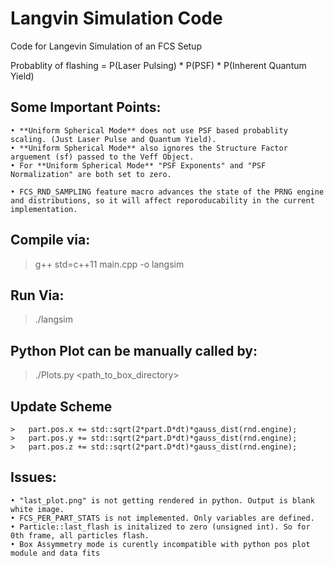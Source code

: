 
# Langvin Simulation Code

Code for Langevin Simulation of an FCS Setup

Probablity of flashing = P(Laser Pulsing) * P(PSF) * P(Inherent Quantum Yield)


## Some Important Points:

	• **Uniform Spherical Mode** does not use PSF based probablity scaling. (Just Laser Pulse and Quantum Yield).
	• **Uniform Spherical Mode** also ignores the Structure Factor arguement (sf) passed to the Veff Object.
	• For **Uniform Spherical Mode** "PSF Exponents" and "PSF Normalization" are both set to zero.

    • FCS_RND_SAMPLING feature macro advances the state of the PRNG engine and distributions, so it will affect reporoducability in the current implementation.


## Compile via:

> g++ std=c++11 main.cpp -o langsim

## Run Via: 

> ./langsim


## Python Plot can be manually called by:

> ./Plots.py <path_to_box_directory>



## Update Scheme

	>	part.pos.x += std::sqrt(2*part.D*dt)*gauss_dist(rnd.engine);
	>   part.pos.y += std::sqrt(2*part.D*dt)*gauss_dist(rnd.engine);
	>  	part.pos.z += std::sqrt(2*part.D*dt)*gauss_dist(rnd.engine);


## Issues: 
	• "last_plot.png" is not getting rendered in python. Output is blank white image.
    • FCS_PER_PART_STATS is not implemented. Only variables are defined.
    • Particle::last_flash is initalized to zero (unsigned int). So for 0th frame, all particles flash.
    • Box Assymmetry mode is curently incompatible with python pos plot module and data fits